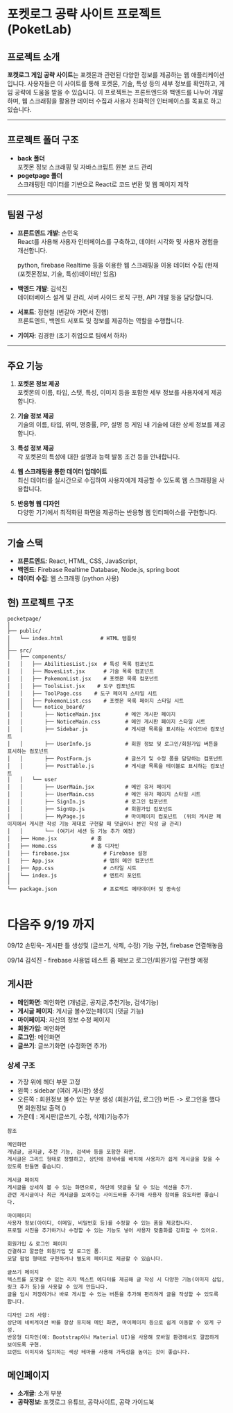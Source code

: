 # 포켓로그 공략 사이트 프로젝트 (PoketLab)

## 프로젝트 소개

**포켓로그 게임 공략 사이트**는 포켓몬과 관련된 다양한 정보를 제공하는 웹 애플리케이션입니다. 사용자들은 이 사이트를 통해 포켓몬, 기술, 특성 등의 세부 정보를 확인하고, 게임 공략에 도움을 받을 수 있습니다. 이 프로젝트는 프론트엔드와 백엔드를 나누어 개발하며, 웹 스크래핑을 활용한 데이터 수집과 사용자 친화적인 인터페이스를 목표로 하고 있습니다.

---

## 프로젝트 폴더 구조

- **back 폴더**  
  포켓몬 정보 스크래핑 및 자바스크립트 원본 코드 관리
- **pogetpage 폴더**  
  스크래핑된 데이터를 기반으로 React로 코드 변환 및 웹 페이지 제작

---

## 팀원 구성

- **프론트엔드 개발**: 손민욱  
  React를 사용해 사용자 인터페이스를 구축하고, 데이터 시각화 및 사용자 경험을 개선합니다.

  python, firebase Realtime 등을 이용한 웹 스크래핑을 이용 데이터 수집
  (현재 (포켓몬정보, 기술, 특성)데이터만 있음)

- **백엔드 개발**: 김석진  
  데이터베이스 설계 및 관리, 서버 사이드 로직 구현, API 개발 등을 담당합니다.

- **서포트**: 정현철 (번갈아 가면서 진행)  
  프론트엔드, 백엔드 서포트 및 정보를 제공하는 역할을 수행합니다.

- **기여자**: 김경완 (조기 취업으로 팀에서 하차)

---

## 주요 기능

1. **포켓몬 정보 제공**  
   포켓몬의 이름, 타입, 스탯, 특성, 이미지 등을 포함한 세부 정보를 사용자에게 제공합니다.

2. **기술 정보 제공**  
   기술의 이름, 타입, 위력, 명중률, PP, 설명 등 게임 내 기술에 대한 상세 정보를 제공합니다.

3. **특성 정보 제공**  
   각 포켓몬의 특성에 대한 설명과 능력 발동 조건 등을 안내합니다.

4. **웹 스크래핑을 통한 데이터 업데이트**  
   최신 데이터를 실시간으로 수집하여 사용자에게 제공할 수 있도록 웹 스크래핑을 사용합니다.

5. **반응형 웹 디자인**  
   다양한 기기에서 최적화된 화면을 제공하는 반응형 웹 인터페이스를 구현합니다.

---

## 기술 스택

- **프론트엔드**: React, HTML, CSS, JavaScript,
- **백엔드**: Firebase Realtime Database, Node.js, spring boot
- **데이터 수집**: 웹 스크래핑 (python 사용)

## 현) 프로젝트 구조
``````
pocketpage/
│
├── public/
│   └── index.html            # HTML 템플릿
│
├── src/
│   ├── components/
│   │   ├── AbilitiesList.jsx  # 특성 목록 컴포넌트
│   │   ├── MovesList.jsx      # 기술 목록 컴포넌트
│   │   ├── PokemonList.jsx    # 포켓몬 목록 컴포넌트
│   │   ├── ToolsList.jsx    # 도구 컴포넌트
│   │   ├── ToolPage.css    # 도구 페이지 스타일 시트 
│   │   ├── PokemonList.css    # 포켓몬 목록 페이지 스타일 시트 
│   │   └── notice_board/
│   │       ├── NoticeMain.jsx        # 메인 게시판 페이지
│   │       ├── NoticeMain.css        # 메인 게시판 페이지 스타일 시트
│   │       ├── Sidebar.js            # 게시판 목록을 표시하는 사이드바 컴포넌트
│   │       ├── UserInfo.js           # 회원 정보 및 로그인/회원가입 버튼을 표시하는 컴포넌트
│   │       ├── PostForm.js           # 글쓰기 및 수정 폼을 담당하는 컴포넌트
│   │       ├── PostTable.js          # 게시글 목록을 테이블로 표시하는 컴포넌트
│   │   └── user
│   │       ├── UserMain.jsx          # 메인 유저 페이지
│   │       ├── UserMain.css          # 메인 유저 페이지 스타일 시트
│   │       ├── SignIn.js             # 로그인 컴포넌트
│   │       ├── SignUp.js             # 회원가입 컴포넌트
│   │       ├── MyPage.js             # 마이페이지 컴포넌트  (위의 게시판 페이지에서 게시판 작성 기능 제대로 구현할 때 댓글이나 본인 작성 글 관리)
│   │       └── (여기서 세션 등 기능 추가 예정)
│   ├── Home.jsx           # 홈
│   ├── Home.css           # 홈 디자인
│   ├── firebase.jsx           # Firebase 설정
│   ├── App.jsx                # 앱의 메인 컴포넌트
│   ├── App.css                # 스타일 시트
│   └── index.js               # 엔트리 포인트
│
└── package.json               # 프로젝트 메타데이터 및 종속성


``````

# 다음주 9/19 까지

09/12
손민욱- 게시판 틀 생성및 (글쓰기, 삭제, 수정) 기능 구현, firebase 연결해놓음

09/14
김석진 - firebase 사용법 테스트 좀 해보고 로그인/회원가입 구현할 예정

## 게시판 

- **메인화면**: 메인화면 (개념글, 공지글,추천기능, 검색기능)
- **게시글 페이지**: 게시글 볼수있는페이지 (댓글 기능)
- **마이페이지**: 자신의 정보 수정 페이지
- **회원가입**: 메인화면
- **로그인**: 메인화면
- **글쓰기**: 글쓰기화면 (수정화면 추가)

### 상세 구조
- 가장 위에 헤더 부분 고정
- 왼쪽   : sidebar (여러 게시판) 생성
- 오른쪽 : 회원정보 볼수 있는 부분 생성
  (회원가입, 로그인) 버튼 -> 로그인을 했다면 회원정보 출력 ()
- 가운데 : 게시판(글쓰기, 수정, 삭제)기능추가 

``````
참조

메인화면
개념글, 공지글, 추천 기능, 검색바 등을 포함한 화면.
게시글은 그리드 형태로 정렬하고, 상단에 검색바를 배치해 사용자가 쉽게 게시글을 찾을 수 있도록 만들면 좋습니다.

게시글 페이지
게시글을 상세히 볼 수 있는 화면으로, 하단에 댓글을 달 수 있는 섹션을 추가.
관련 게시글이나 최근 게시글을 보여주는 사이드바를 추가해 사용자 참여를 유도하면 좋습니다.

마이페이지
사용자 정보(아이디, 이메일, 비밀번호 등)를 수정할 수 있는 폼을 제공합니다.
프로필 사진을 추가하거나 수정할 수 있는 기능도 넣어 사용자 맞춤화를 강화할 수 있어요.

회원가입 & 로그인 페이지
간결하고 깔끔한 회원가입 및 로그인 폼.
모달 팝업 형태로 구현하거나 별도의 페이지로 제공할 수 있습니다.

글쓰기 페이지
텍스트를 포맷할 수 있는 리치 텍스트 에디터를 제공해 글 작성 시 다양한 기능(이미지 삽입, 링크 추가 등)을 사용할 수 있게 만듭니다.
글을 임시 저장하거나 바로 게시할 수 있는 버튼을 추가해 편리하게 글을 작성할 수 있도록 합니다.

디자인 고려 사항:
상단에 네비게이션 바를 항상 유지해 메인 화면, 마이페이지 등으로 쉽게 이동할 수 있게 구성.
반응형 디자인(예: Bootstrap이나 Material UI)을 사용해 모바일 환경에서도 깔끔하게 보이도록 구현.
브랜드 이미지와 일치하는 색상 테마를 사용해 가독성을 높이는 것이 좋습니다.
``````
## 메인페이지
- **소개글**: 소개 부분
- **공략정보**: 포켓로그 유튜브, 공략사이트, 공략 가이드북












